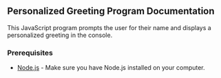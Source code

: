 ## Personalized Greeting Program Documentation

This JavaScript program prompts the user for their name and displays a personalized greeting in the console.

### Prerequisites

- [Node.js](https://nodejs.org) - Make sure you have Node.js installed on your computer.

